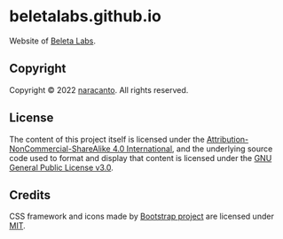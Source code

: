 
# beletalabs.github.io

Website of [Beleta Labs](https://beletalabs.github.io).


## Copyright

Copyright &copy; 2022 [naracanto](https://naracanto.github.io). All rights reserved.


## License

The content of this project itself is licensed under the [Attribution-NonCommercial-ShareAlike 4.0 International](https://creativecommons.org/licenses/by-nc-sa/4.0/), and the underlying source code used to format and display that content is licensed under the [GNU General Public License v3.0](LICENSE).


## Credits

CSS framework and icons made by [Bootstrap project](https://getbootstrap.com) are licensed under [MIT](https://github.com/twbs/bootstrap/blob/main/LICENSE).
